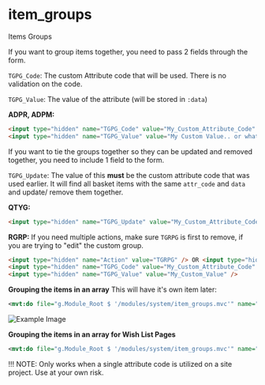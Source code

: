# item_groups
Items Groups

If you want to group items together, you need to pass 2 fields through the form.

`TGPG_Code`: The custom Attribute code that will be used. There is no validation on the code.

`TGPG_Value`: The value of the attribute (will be stored in `:data`)


**ADPR, ADPM:**

```html
<input type="hidden" name="TGPG_Code" value="My_Custom_Attribute_Code" />
<input type="hidden" name="TGPG_Value" value="My Custom Value.. or whatever" />
```


If you want to tie the groups together so they can be updated and removed together, you need to include 1 field to the form.

`TGPG_Update`: The value of this **must** be the custom attribute code that was used earlier. It will find all basket items with the same `attr_code` and `data` and update/ remove them together.


**QTYG:**

```html
<input type="hidden" name="TGPG_Update" value="My_Custom_Attribute_Code" />
```

**RGRP:**
If you need multiple actions, make sure `TGRPG` is first to remove, if you are trying to "edit" the custom group.
```html
<input type="hidden" name="Action" value="TGRPG" /> OR <input type="hidden" name="Action" value="TGRPG,ADPM" />
<input type="hidden" name="TGPG_Code" value="My_Custom_Attribute_Code" />
<input type="hidden" name="TGPG_Value" value="My_Custom_Value" />
```

**Grouping the items in an array**
This will have it's own item later:
```xml
<mvt:do file="g.Module_Root $ '/modules/system/item_groups.mvc'" name="l.success" value="Group_Items( l.settings:basket:groups, 'My_Custom_Attribute_Code', l.settings:regular_items, l.settings:grouped_items )" />
```
![Example Image](http://puu.sh/xN6Og/3ca28aa735.png)

**Grouping the items in an array for Wish List Pages**
```xml
<mvt:do file="g.Module_Root $ '/modules/system/item_groups.mvc'" name="l.success" value="Group_Items_WishList( l.settings:basket:groups, l.settings:regular_items, l.settings:grouped_items )" />
```

!!! NOTE: Only works when a single attribute code is utilized on a site project. Use at your own risk.
